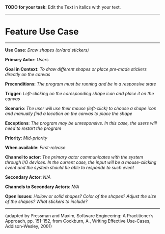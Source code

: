 **TODO for your task:** Edit the Text in italics with your text.

<hr>

# Feature Use Case

<hr>

**Use Case**: *Draw shapes (or/and stickers)*

**Primary Actor**: *Users*

**Goal in Context**: *To draw different shapes or place pre-made stickers directly on the canvas*

**Preconditions**: *The program must be running and be in a responsive state*

**Trigger**: *Left-clicking on the coresponding shape icon and place it on the canvas*
  
**Scenario**: *The user will use their mouse (left-click) to choose a shape icon and manually find a location on the canvas to place the shape*
 
**Exceptions**: *The program may be unresponsive. In this case, the users will need to restart the program*

**Priority**: *Mid-priority*

**When available**: *First-release*

**Channel to actor**: *The primary actor communicates with the system through I/O devices. In the current case, the input will be a mouse-clicking event and the system should be able to responde to such event*

**Secondary Actor**: *N/A*

**Channels to Secondary Actors**: *N/A*

**Open Issues**: *Hollow or solid shapes? Color of the shapes? Adjust the size of the shapes? What stickers to include?*

<hr>



(adapted by Pressman and Maxim, Software Engineering: A Practitioner’s Approach, pp. 151-152, from Cockburn,
A., Writing Effective Use-Cases, Addison-Wesley, 2001)
